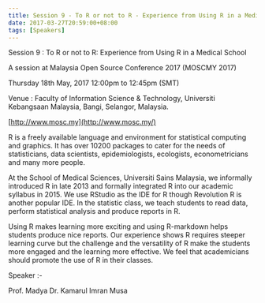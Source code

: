 ```yaml
---
title: Session 9 - To R or not to R - Experience from Using R in a Medical School
date: 2017-03-27T20:59:00+08:00
tags: [Speakers]
---
```


Session 9 : To R or not to R: Experience from Using R in a Medical School

A session at Malaysia Open Source Conference 2017 (MOSCMY 2017)

Thursday 18th May, 2017 12:00pm to 12:45pm (SMT)

Venue : Faculty of Information Science & Technology, Universiti Kebangsaan Malaysia, Bangi, Selangor, Malaysia.

[http://www.mosc.my](http://www.mosc.my/)

R is a freely available language and environment for statistical computing and graphics. It has over 10200 packages to cater for the needs of statisticians, data scientists, epidemiologists, ecologists, econometricians and many more people.

At the School of Medical Sciences, Universiti Sains Malaysia, we informally introduced R in late 2013 and formally integrated R into our academic syllabus in 2015\. We use RStudio as the IDE for R though Revolution R is another popular IDE. In the statistic class, we teach students to read data, perform statistical analysis and produce reports in R.

Using R makes learning more exciting and using R-markdown helps students produce nice reports. Our experience shows R requires steeper learning curve but the challenge and the versatility of R make the students more engaged and the learning more effective. We feel that academicians should promote the use of R in their classes.

Speaker :-

Prof. Madya Dr. Kamarul Imran Musa